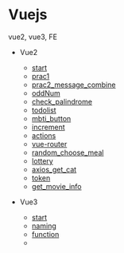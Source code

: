 # Vuejs
vue2, vue3, FE
- Vue2
    - [start](https://github.com/JeongmoRyu/Vuejs/blob/main/vue2/start.md)
    - [prac1](https://github.com/JeongmoRyu/Vuejs/blob/main/vue2/prac1.md)
    - [prac2_message_combine](https://github.com/JeongmoRyu/Vuejs/blob/main/vue2/prac2.md)
    - [oddNum](https://github.com/JeongmoRyu/Vuejs/blob/main/vue2/oddNum.md)
    - [check_palindrome](https://github.com/JeongmoRyu/Vuejs/blob/main/vue2/check_palindrome.md)
    - [todolist](https://github.com/JeongmoRyu/Vuejs/blob/main/vue2/todolist.md)
    - [mbti_button](https://github.com/JeongmoRyu/Vuejs/blob/main/vue2/mbti_button.md)
    - [increment](https://github.com/JeongmoRyu/Vuejs/blob/main/vue2/increment.md)
    - [actions](https://github.com/JeongmoRyu/Vuejs/blob/main/vue2/actions.md)
    - [vue-router](https://github.com/JeongmoRyu/Vuejs/blob/main/vue2/vue-router.md)
    - [random_choose_meal](https://github.com/JeongmoRyu/Vuejs/blob/main/vue2/random_choose_meal.md)
    - [lottery](https://github.com/JeongmoRyu/Vuejs/blob/main/vue2/lottery.md)
    - [axios_get_cat](https://github.com/JeongmoRyu/Vuejs/blob/main/vue2/axios_get_cat.md)
    - [token](https://github.com/JeongmoRyu/Vuejs/blob/main/vue2/token.md)
    - [get_movie_info](https://github.com/JeongmoRyu/Vuejs/blob/main/vue2/get_movie_info.md)

- Vue3
    - [start](https://github.com/JeongmoRyu/Vuejs/blob/main/vue3/start.md)
    - [naming](https://github.com/JeongmoRyu/Vuejs/blob/main/vue3/naming.md)
    - [function](https://github.com/JeongmoRyu/Vuejs/blob/main/vue3/function.md)
    - [](https://github.com/JeongmoRyu/Vuejs/blob/main/vue3/function.md)